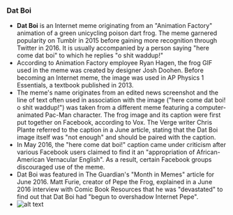 ### Dat Boi
+ **Dat Boi** is an Internet meme originating from an "Animation Factory" animation of a green unicycling poison dart frog. The meme garnered popularity on Tumblr in 2015 before gaining more recognition through Twitter in 2016. It is usually accompanied by a person saying "here come dat boi" to which he replies "o shit waddup!"
+ According to Animation Factory employee Ryan Hagen, the frog GIF used in the meme was created by designer Josh Doohen. Before becoming an Internet meme, the image was used in AP Physics 1 Essentials, a textbook published in 2013.
+ The meme's name originates from an edited news screenshot and the line of text often used in association with the image ("here come dat boi! o shit waddup!") was taken from a different meme featuring a computer-animated Pac-Man character. The frog image and its caption were first put together on Facebook, according to Vox. The Verge writer Chris Plante referred to the caption in a June article, stating that the Dat Boi image itself was "not enough" and should be paired with the caption.
+ In May 2016, the "here come dat boi!" caption came under criticism after various Facebook users claimed to find it an "appropriation of African-American Vernacular English". As a result, certain Facebook groups discouraged use of the meme.
+ Dat Boi was featured in The Guardian's "Month in Memes" article for June 2016. Matt Furie, creator of Pepe the Frog, explained in a June 2016 interview with Comic Book Resources that he was "devastated" to find out that Dat Boi had "begun to overshadow Internet Pepe".
+ ![alt text](https://res.cloudinary.com/teepublic/image/private/s--Onhmo6UM--/t_Preview/b_rgb:ffffff,c_limit,f_jpg,h_630,q_90,w_630/v1464562670/production/designs/527728_1.jpg)
